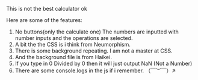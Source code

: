 This is not the best calculator ok

Here are some of the features:

1. No buttons(only the calculate one) The numbers are inputted with number inputs and the operations are selected.
2. A bit the the CSS is i think from Neumorphism.
3. There is some background repeating. I am not a master at CSS.
4. And the background file is from Haikei.
5. If you type in 0 Divided by 0 then it will just output NaN (Not a Number)
6. There are some console.logs in the js if i remember.
（￣︶￣）↗　
